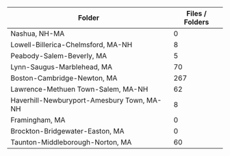 | Folder                                     |   Files / Folders |
|--------------------------------------------|-------------------|
| Nashua, NH-MA                              |                 0 |
| Lowell-Billerica-Chelmsford, MA-NH         |                 8 |
| Peabody-Salem-Beverly, MA                  |                 5 |
| Lynn-Saugus-Marblehead, MA                 |                70 |
| Boston-Cambridge-Newton, MA                |               267 |
| Lawrence-Methuen Town-Salem, MA-NH         |                62 |
| Haverhill-Newburyport-Amesbury Town, MA-NH |                 8 |
| Framingham, MA                             |                 0 |
| Brockton-Bridgewater-Easton, MA            |                 0 |
| Taunton-Middleborough-Norton, MA           |                60 |